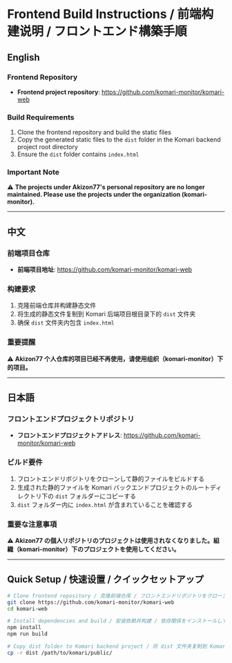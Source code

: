 # Frontend Build Instructions / 前端构建说明 / フロントエンド構築手順

## English

### Frontend Repository
- **Frontend project repository**: https://github.com/komari-monitor/komari-web

### Build Requirements
1. Clone the frontend repository and build the static files
2. Copy the generated static files to the `dist` folder in the Komari backend project root directory
3. Ensure the `dist` folder contains `index.html`

### Important Note
⚠️ **The projects under Akizon77's personal repository are no longer maintained. Please use the projects under the organization (komari-monitor).**

---

## 中文

### 前端项目仓库
- **前端项目地址**: https://github.com/komari-monitor/komari-web

### 构建要求
1. 克隆前端仓库并构建静态文件
2. 将生成的静态文件复制到 Komari 后端项目根目录下的 `dist` 文件夹
3. 确保 `dist` 文件夹内包含 `index.html`

### 重要提醒
⚠️ **Akizon77 个人仓库的项目已经不再使用，请使用组织（komari-monitor）下的项目。**

---

## 日本語

### フロントエンドプロジェクトリポジトリ
- **フロントエンドプロジェクトアドレス**: https://github.com/komari-monitor/komari-web

### ビルド要件
1. フロントエンドリポジトリをクローンして静的ファイルをビルドする
2. 生成された静的ファイルを Komari バックエンドプロジェクトのルートディレクトリ下の `dist` フォルダーにコピーする
3. `dist` フォルダー内に `index.html` が含まれていることを確認する

### 重要な注意事項
⚠️ **Akizon77 の個人リポジトリのプロジェクトは使用されなくなりました。組織（komari-monitor）下のプロジェクトを使用してください。**

---

## Quick Setup / 快速设置 / クイックセットアップ

```bash
# Clone frontend repository / 克隆前端仓库 / フロントエンドリポジトリをクローン
git clone https://github.com/komari-monitor/komari-web
cd komari-web

# Install dependencies and build / 安装依赖并构建 / 依存関係をインストールしてビルド
npm install
npm run build

# Copy dist folder to Komari backend project / 将 dist 文件夹复制到 Komari 后端项目 / dist フォルダーを Komari バックエンドプロジェクトにコピー
cp -r dist /path/to/komari/public/
```